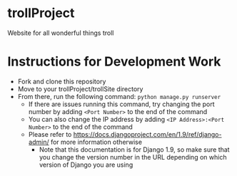 # trollProject
Website for all wonderful things troll

# Instructions for Development Work
* Fork and clone this repository
* Move to your trollProject/trollSite directory
* From there, run the following command: `python manage.py runserver`
  * If there are issues running this command, try changing the port number by adding `<Port Number>` to the end of the command
  * You can also change the IP address by adding `<IP Address>:<Port Number>` to the end of the command
  * Please refer to https://docs.djangoproject.com/en/1.9/ref/django-admin/ for more information otherwise
    * Note that this documentation is for Django 1.9, so make sure that you change the version number in the URL depending on which version of Django you are using
